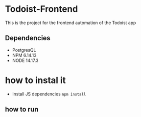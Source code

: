 # Todoist-Frontend
This is the project for the frontend automation of the Todoist app 

## Dependencies

- PostgresQL
- NPM 6.14.13
- NODE 14.17.3

# how to instal it

- Install JS dependencies `npm install`


## how to run

